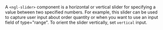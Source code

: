 A `<ngl-slider>` component is a horizontal or vertical slider for specifying a value between two specified numbers. For example, this slider can be used to capture user input about order quantity or when you want to use an input field of type="range". To orient the slider vertically, set `vertical` input.